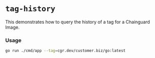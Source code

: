 # `tag-history`

This demonstrates how to query the history of a tag for a Chainguard Image.

### Usage

```sh
go run ./cmd/app --tag=cgr.dev/customer.biz/go:latest
```
